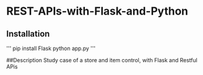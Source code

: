 # REST-APIs-with-Flask-and-Python
## Installation
'''
pip install Flask
python app.py
'''

##Description
Study case of a store and item control, with Flask and Restful APis
